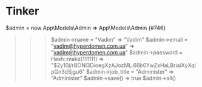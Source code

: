 # Tinker
$admin = new App\Models\Admin
=> App\Models\Admin {#746}
>>> $admin->name = "Vadim"
=> "Vadim"
>>> $admin->email = "vadim@hyperdomen.com.ua"
=> "vadim@hyperdomen.com.ua"
$admin->password = Hash::make(111111)
=> "$2y$10$j/rBONl3DioegXzAJozML.66b0YwZxHaLBriaiXyXqlpGn3dSjgu6"
>>> $admin->job_title = "Administer"
=> "Administer"
>>> $admin->save()
=> true
>>> $admin->all()
